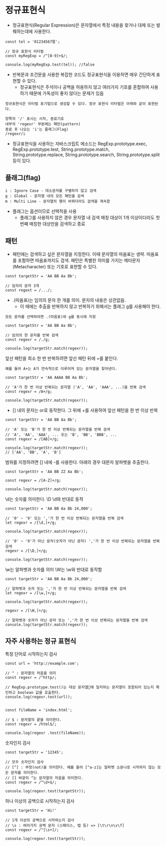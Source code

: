 # 정규표현식
- 정규표현식(Regular Expression)은 문자열에서 특정 내용을 찾거나 대체 또는 발췌하는데에 사용한다.
```
const tel = '01234567팔';

// 정규 표현식 리터럴
const myRegExp = /^[0-9]+$/;

console.log(myRegExp.test(tel)); //false
```
- 반복문과 조건문을 사용한 복잡한 코드도 정규표현식을 이용하면 매우 간단하게 표현할 수 있다.
  - 정규표현식은 주석이나 공백을 허용하지 않고 여러가지 기호를 혼합하여 사용하기 때문에 가독성이 좋지 않다는 문제가 있음

```
정규표현식은 리터럴 표기법으로 생성할 수 있다. 정규 표현식 리터럴은 아래와 같이 표현된다.

양쪽의 '/' 표시는 시작, 종료기호
내부의 'regexr' 부분에는 패턴(pattern)
종료 후 나오는 'i'는 플래그(Flag)
/regexr/i
```
- 정규표현식을 사용하는 자바스크립트 메소드는 RegExp.prototype.exec, RegExp.prototype.test, String.prototype.match, String.prototype.replace, String.prototype.search, String.prototype.split 등이 있다.
## 플래그(flag)
```
i : Ignore Case - 대소문자를 구별하지 않고 검색
g : Global - 문자열 내의 모든 패턴을 검색
m : Multi Line - 문자열의 행이 바뀌더라도 검색을 계속함
```
- 플래그는 옵션이므로 선택적을 사용
  - 플래그를 사용하지 않은 경우 문자열 내 검색 매칭 대상이 1개 이상이더라도 첫번째 매칭한 대상만을 검색하고 종료
## 패턴
- 패턴에는 검색하고 싶은 문자열을 지정한다. 이때 문자열의 따옴표는 생략. 따옴표를 포함하면 따옴표까지도 검색. 패턴은 특별한 의미를 가지는 메타문자(Metacharacter) 또는 기호로 표현할 수 있다.
```
const targetStr = 'AA BB Aa Bb';

// 임의의 문자 3개
const regext = /.../;
```
- .(따옴표)는 임의의 문자 한 개를 의미. 문자의 내용은 상관없음.
  - 이 때에는 추출을 반복하지 않고 반복하기 위해서는 플래그 g를 사용해야 한다.
```
모든 문자를 선택하려면 .(따옴표)와 g를 동시에 지정

const targetStr = 'AA BB Aa Bb';

// 임의의 한 문자를 반복 검색
const regexr = /./g;

console.log(targetStr.match(regexr));

```
앞선 패턴을 최소 한 번 반복하려면 앞선 패턴 뒤에 +를 붙인다.
```
예를 들어 A+는 A가 연속적으로 이루어져 있는 문자열을 찾아낸다.

const targetStr = 'AA AAAA BB Aa Bb';

// 'A'가 한 번 이상 반복되는 문자열 ('A', 'AA', 'AAA', ...)을 반복 검색
const regexr = /A+/g;

console.log(targetStr.match(regexr));
```
- [] 내의 문자는 or로 동작한다. 그 뒤에 +를 사용하여 앞선 패턴을 한 번 이상 반복
```
const targetStr = 'AA BB Aa Bb';

// 'A' 또는 'B'가 한 번 이상 반복되는 문자열을 반복 검색
// 'A', 'AA', 'AAA', ... 또는 'B', 'BB', 'BBB', ...
const regexr = /[AB]+/g;

console.log(targetStr.match(regexr));
// ['AA', 'BB', 'A', 'B']
```
범위를 지정하려면 [] 내에 -를 사용한다. 아래의 경우 대문자 알파벳을 추출한다.
```
const targetStr = 'AA BB ZZ Aa Bb';

const regexr = /[A-Z]+/g;

console.log(targetStr.match(regexr));
```
\d는 숫자를 의미한다. \D \d와 반대로 동작
```
const targetStr = 'AA BB Aa Bb 24,000';

// '0' ~ '9' 또는 ','가 한 번 이상 반복되는 문자열을 반복 검색
let regexr = /[\d,]+/g;

console.log(targetStr.match(regexr));

// '0' ~ '9'가 아닌 문자(숫자가 아닌 문자) ','가 한 번 이상 반복되는 문자열을 반복 검색
regexr = /[\D,]+/g;

console.log(targetStr.match(regexr));
```
\w는 알파벳과 숫자를 의미 \W는 \w와 반대로 동작함
```
const targetStr = 'AA BB Aa Bb 24,000';

// 알파벳과 숫자 또는 ','가 한 번 이상 반복되는 문자열을 반복 검색
let regexr = /[\w,]+/g;

console.log(targetStr.match(regexr));

regexr = /[\W,]+/g;

// 알파벳과 숫자가 아닌 문자 또는 ','가 한 번 이상 반복되는 문자열을 반복 검색
console.log(targetStr.match(regexr));
```

## 자주 사용하는 정규 표현식
특정 단어로 시작하는지 검사
```
const url = 'http://example.com';

// ^ : 문자열의 처음을 의미
const regexr = /^http/;

// RegExp.prototype.test()는 대상 문자열에 일치하는 문자열이 포함되어 있는지 확인하고 boolean 값을 호출한다.
console.log(regexr.test(url));
```

```

const fileName = 'index.html';

// $ : 문자열의 끝을 의미한다.
const regexr = /html$/;

console.log(regexr .test(fileName));
```

숫자인지 검사
```
const targetStr = '12345';

// 모두 숫자인지 검사
// [^] : 부정(not)을 의미한다. 예를 들어 [^a-z]는 알파벳 소문나로 시작하지 않는 모든 문자를 의미한다.
// [] 바깥의 ^는 문자열의 처음을 의미한다.
const regexr = /^\d+$/;

console.log(regexr.test(targetStr));
```

하나 이상의 공백으로 시작하는지 검사
```
const targetStr = 'Hi!'

// 1개 이상의 공백으로 시작하는지 검사
// \s : 여러가지 공백 문자 (스페이스, 탭 등) => [\t\r\n\v\f]
const regexr = /^[\s+]/;

console.log(regexr.test(targetStr));
```